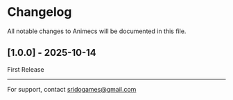 # Changelog

All notable changes to Animecs will be documented in this file.

## [1.0.0] - 2025-10-14

First Release

---

For support, contact [sridogames@gmail.com](mailto:sridogames@gmail.com)
